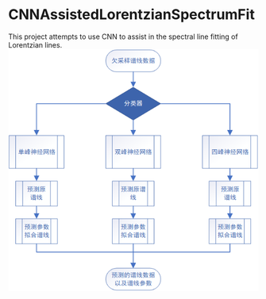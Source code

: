 # CNNAssistedLorentzianSpectrumFit
This project attempts to use CNN to assist in the spectral line fitting of Lorentzian lines.  
![the flow of processing spectrum](assets/img/unity_model.png)
